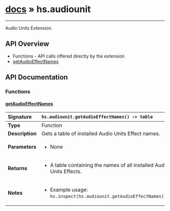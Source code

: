 # [docs](index.md) » hs.audiounit
---

Audio Units Extension.

## API Overview
* Functions - API calls offered directly by the extension
 * [getAudioEffectNames](#getaudioeffectnames)

## API Documentation

### Functions

#### [getAudioEffectNames](#getaudioeffectnames)
| <span style="float: left;">**Signature**</span> | <span style="float: left;">`hs.audiounit.getAudioEffectNames() -> table` </span>                                                          |
| -----------------------------------------------------|---------------------------------------------------------------------------------------------------------|
| **Type**                                             | Function |
| **Description**                                      | Gets a table of installed Audio Units Effect names. |
| **Parameters**                                       | <ul><li>None</li></ul> |
| **Returns**                                          | <ul><li>A table containing the names of all installed Audio Units Effects.</li></ul> |
| **Notes**                                            | <ul><li>Example usage: <code>hs.inspect(hs.audiounit.getAudioEffectNames())</code></li></ul> |

